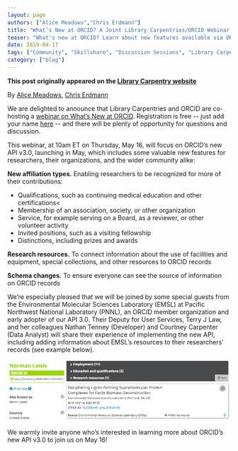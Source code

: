 ```yaml
---
layout: page
authors: ["Alice Meadows","Chris Erdmann"]
title: "What’s New at ORCID? A Joint Library Carpentries/ORCID Webinar!"
teaser: "What's new at ORCID? Learn about new features available via ORCID's API 3.0 to connect and share more of your own and community's contributions."
date: 2019-04-17
tags: ["Community", "Skillshare", "Discussion Sessions", "Library Carpentry"]
category: ["blog"]
--- 
```


**This post originally appeared on the [Library Carpentry website](https://librarycarpentry.org)**

By [Alice Meadows](https://twitter.com/alicejmeadows), [Chris Erdmann](https://twitter.com/libcce)

We are delighted to announce that Library Carpentries and ORCID are co-hosting a [webinar on What’s New at ORCID](href="https://librarycarpentry.org/events). Registration is free -- just add your name [here](https://pad.carpentries.org/lc-community-calls) -- and there will be plenty of opportunity for questions and discussion.  

This webinar, at 10am ET on Thursday, May 16, will focus on ORCID’s new API v3.0, launching in May, which includes some valuable new features for researchers, their organizations, and the wider community alike:  

__New affiliation types.__ Enabling researchers to be recognized for more of their contributions:
* Qualifications, such as continuing medical education and other certifications<
* Membership of an association, society, or other organization
* Service, for example serving on a Board, as a reviewer, or other volunteer activity
* Invited positions, such as a visiting fellowship
* Distinctions, including prizes and awards

__Research resources.__ To connect information about the use of facilities and equipment, special collections, and other resources to ORCID records  

__Schema changes.__ To ensure everyone can see the source of information on ORCID records

We’re especially pleased that we will be joined by some special guests from the Environmental Molecular Sciences Laboratory (EMSL) at Pacific Northwest National Laboratory (PNNL), an ORCID member organization and early adopter of our API 3.0. Their Deputy for User Services, Terry J Law, and her colleagues Nathan Tenney (Developer) and Courtney Carpenter (Data Analyst) will share their experience of implementing the new API, including adding information about EMSL’s resources to their researchers’ records (see example below).

![ORCID Screenshot](/images/orcid-screenshot.png)

We warmly invite anyone who’s interested in learning more about ORCID’s new API v3.0 to join us on May 16!
